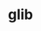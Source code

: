 ---
title: "glib"
layout: cache
categories: [package, v0.21.1]
meta: {"versions": ["2.78.0"], "compilers": ["gcc@=11.1.0", "gcc@=11.4.0", "gcc@=7.5.0", "gcc@=9.4.0", "oneapi@=2023.2.0"], "oss": ["ubuntu18.04", "ubuntu20.04", "ubuntu22.04"], "platforms": ["linux"], "targets": ["neoverse_v1", "ppc64le", "x86_64_v3"], "stacks": ["data-vis-sdk", "e4s", "e4s-neoverse_v1", "e4s-oneapi", "e4s-power", "radiuss", "root", "tutorial"], "num_specs": 7, "num_specs_by_stack": {"root": 7, "radiuss": 1, "e4s-neoverse_v1": 1, "e4s-power": 1, "data-vis-sdk": 1, "e4s": 1, "e4s-oneapi": 1, "tutorial": 1}}
spec_details: [{"hash": "b44yblizpmh6gqcrcwm3ms5uoqqfitdw", "compiler": "gcc@=7.5.0", "versions": ["2.78.0"], "os": "ubuntu18.04", "platform": "linux", "target": "x86_64_v3", "variants": ["build_system=meson", "buildtype=release", "default_library=shared", "~libmount", "patches=2c25d7b", "~strip", "tracing=none"], "stacks": ["root", "radiuss"], "size": "-", "tarball": "https://binaries.spack.io/v0.21.1/build_cache/linux-ubuntu18.04-x86_64_v3/gcc-7.5.0/glib-2.78.0/linux-ubuntu18.04-x86_64_v3-gcc-7.5.0-glib-2.78.0-b44yblizpmh6gqcrcwm3ms5uoqqfitdw.spack"}, {"hash": "eweppnnq5b2er5duwjoewbooo7dyftw2", "compiler": "gcc@=11.4.0", "versions": ["2.78.0"], "os": "ubuntu20.04", "platform": "linux", "target": "neoverse_v1", "variants": ["build_system=meson", "buildtype=release", "default_library=shared", "~libmount", "patches=2c25d7b", "~strip", "tracing=none"], "stacks": ["root", "e4s-neoverse_v1"], "size": "-", "tarball": "https://binaries.spack.io/v0.21.1/build_cache/linux-ubuntu20.04-neoverse_v1/gcc-11.4.0/glib-2.78.0/linux-ubuntu20.04-neoverse_v1-gcc-11.4.0-glib-2.78.0-eweppnnq5b2er5duwjoewbooo7dyftw2.spack"}, {"hash": "h2nxevep6sc2jdn4xgmoix4keltdqxvs", "compiler": "gcc@=9.4.0", "versions": ["2.78.0"], "os": "ubuntu20.04", "platform": "linux", "target": "ppc64le", "variants": ["build_system=meson", "buildtype=release", "default_library=shared", "~libmount", "patches=2c25d7b", "~strip", "tracing=none"], "stacks": ["e4s-power", "root"], "size": "-", "tarball": "https://binaries.spack.io/v0.21.1/build_cache/linux-ubuntu20.04-ppc64le/gcc-9.4.0/glib-2.78.0/linux-ubuntu20.04-ppc64le-gcc-9.4.0-glib-2.78.0-h2nxevep6sc2jdn4xgmoix4keltdqxvs.spack"}, {"hash": "lfcy3erllvumtgaa6bsrstnrexigcmhj", "compiler": "gcc@=11.1.0", "versions": ["2.78.0"], "os": "ubuntu20.04", "platform": "linux", "target": "x86_64_v3", "variants": ["build_system=meson", "buildtype=release", "default_library=shared", "~libmount", "patches=2c25d7b", "~strip", "tracing=none"], "stacks": ["root", "data-vis-sdk"], "size": "-", "tarball": "https://binaries.spack.io/v0.21.1/build_cache/linux-ubuntu20.04-x86_64_v3/gcc-11.1.0/glib-2.78.0/linux-ubuntu20.04-x86_64_v3-gcc-11.1.0-glib-2.78.0-lfcy3erllvumtgaa6bsrstnrexigcmhj.spack"}, {"hash": "dripahrq6jiulkberih3zulhkioq6unp", "compiler": "gcc@=11.4.0", "versions": ["2.78.0"], "os": "ubuntu20.04", "platform": "linux", "target": "x86_64_v3", "variants": ["build_system=meson", "buildtype=release", "default_library=shared", "~libmount", "patches=2c25d7b", "~strip", "tracing=none"], "stacks": ["e4s", "root"], "size": "-", "tarball": "https://binaries.spack.io/v0.21.1/build_cache/linux-ubuntu20.04-x86_64_v3/gcc-11.4.0/glib-2.78.0/linux-ubuntu20.04-x86_64_v3-gcc-11.4.0-glib-2.78.0-dripahrq6jiulkberih3zulhkioq6unp.spack"}, {"hash": "cgfhv74neg4l24h3fmakxdxtt5xrlpub", "compiler": "oneapi@=2023.2.0", "versions": ["2.78.0"], "os": "ubuntu20.04", "platform": "linux", "target": "x86_64_v3", "variants": ["build_system=meson", "buildtype=release", "default_library=shared", "~libmount", "patches=2c25d7b", "~strip", "tracing=none"], "stacks": ["root", "e4s-oneapi"], "size": "-", "tarball": "https://binaries.spack.io/v0.21.1/build_cache/linux-ubuntu20.04-x86_64_v3/oneapi-2023.2.0/glib-2.78.0/linux-ubuntu20.04-x86_64_v3-oneapi-2023.2.0-glib-2.78.0-cgfhv74neg4l24h3fmakxdxtt5xrlpub.spack"}, {"hash": "iebre2xl7gj3yzryuaegzblqb7imy3zb", "compiler": "gcc@=11.4.0", "versions": ["2.78.0"], "os": "ubuntu22.04", "platform": "linux", "target": "x86_64_v3", "variants": ["build_system=meson", "buildtype=release", "default_library=shared", "~libmount", "patches=2c25d7b", "~strip", "tracing=none"], "stacks": ["root", "tutorial"], "size": "-", "tarball": "https://binaries.spack.io/v0.21.1/build_cache/linux-ubuntu22.04-x86_64_v3/gcc-11.4.0/glib-2.78.0/linux-ubuntu22.04-x86_64_v3-gcc-11.4.0-glib-2.78.0-iebre2xl7gj3yzryuaegzblqb7imy3zb.spack"}]
---
